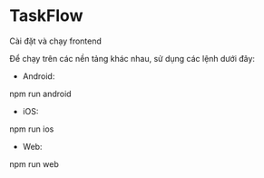 # TaskFlow

Cài đặt và chạy frontend

Để chạy trên các nền tảng khác nhau, sử dụng các lệnh dưới đây:

- Android:

npm run android

- iOS:

npm run ios

- Web:

npm run web
